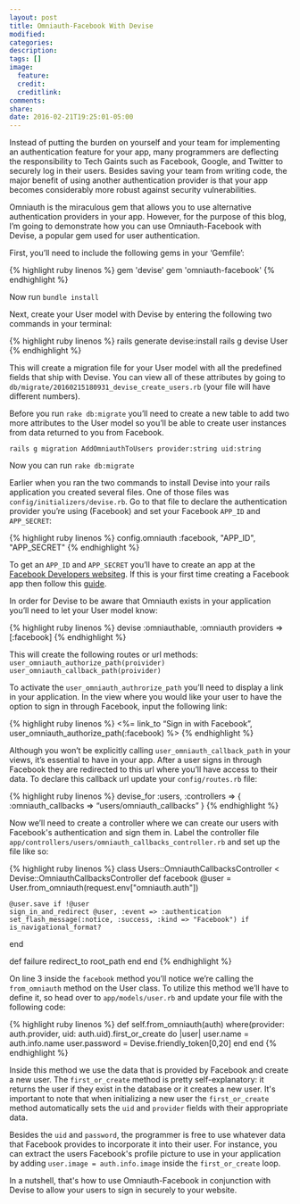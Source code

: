 ```yaml
---
layout: post
title: Omniauth-Facebook With Devise
modified:
categories:
description:
tags: []
image:
  feature:
  credit:
  creditlink:
comments:
share:
date: 2016-02-21T19:25:01-05:00
---
```

Instead of putting the burden on yourself and your team for implementing an authentication feature for your app, many programmers are deflecting the responsibility to Tech Gaints such as Facebook, Google, and Twitter to securely log in their users. Besides saving your team from writing code, the major benefit of using another authentication provider is that your app becomes considerably more robust against security vulnerabilities.

Omniauth is the miraculous gem that allows you to use alternative authentication providers in your app. However, for the purpose of this blog, I’m going to demonstrate how you can use Omniauth-Facebook with Devise, a popular gem used for user authentication.

First, you’ll need to include the following gems in your ‘Gemfile’:

{% highlight ruby linenos %}
gem 'devise'
gem 'omniauth-facebook'
{% endhighlight %}

Now run `bundle install`

Next, create your User model with Devise by entering the following two commands in your terminal:

{% highlight ruby linenos %}
rails generate devise:install
rails g devise User
{% endhighlight %}

This will create a migration file for your User model with all the predefined fields that ship with Devise. You can view all of these attributes by going to `db/migrate/20160215180931_devise_create_users.rb` (your file will have different numbers).

Before you run `rake db:migrate` you’ll need to create a new table to add two more attributes to the User model so you’ll be able to create user instances from data returned to you from Facebook.

`rails g migration AddOmniauthToUsers provider:string uid:string`

Now you can run `rake db:migrate`

Earlier when you ran the two commands to install Devise into your rails application you created several files. One of those files was `config/initializers/devise.rb`. Go to that file to declare the authentication provider you’re using (Facebook) and set your Facebook `APP_ID` and `APP_SECRET`:

{% highlight ruby linenos %}
config.omniauth :facebook, "APP_ID", "APP_SECRET"
{% endhighlight %}

To get an `APP_ID` and `APP_SECRET` you’ll have to create an app at the [Facebook Developers website](https://developers.facebook.com/)g. If this is your first time creating a Facebook app then follow this [guide](https://developers.facebook.com/docs/apps/register).

In order for Devise to be aware that Omniauth exists in your application you’ll need to let your User model know:

{% highlight ruby linenos %}
devise :omniauthable, :omniauth providers => [:facebook]
{% endhighlight %}

This will create the following routes or url methods:
`user_omniauth_authorize_path(proivider)`
`user_omniauth_callback_path(proivider)`

To activate the `user_omniauth_authrorize_path` you’ll need to display a link in your application. In the view where you would like your user to have the option to sign in through Facebook, input the following link:

{% highlight ruby linenos %}
<%= link_to “Sign in with Facebook”, user_omniauth_authorize_path(:facebook) %>
{% endhighlight %}

Although you won’t be explicitly calling `user_omniauth_callback_path` in your views, it’s essential to have in your app. After a user signs in through Facebook they are redirected to this url where you’ll have access to their data. To declare this callback url update your `config/routes.rb` file:

{% highlight ruby linenos %}
devise_for :users, :controllers => { :omniauth_callbacks => “users/omniauth_callbacks” }
{% endhighlight %}

Now we’ll need to create a controller where we can create our users with Facebook's authentication and sign them in. Label the controller file `app/controllers/users/omniauth_callbacks_controller.rb` and set up the file like so:

{% highlight ruby linenos %}
class Users::OmniauthCallbacksController < Devise::OmniauthCallbacksController
  def facebook
    @user = User.from_omniauth(request.env["omniauth.auth"])

    @user.save if !@user
    sign_in_and_redirect @user, :event => :authentication
    set_flash_message(:notice, :success, :kind => "Facebook") if is_navigational_format?
  end

  def failure
    redirect_to root_path
  end
end
{% endhighlight %}

On line 3 inside the `facebook` method you’ll notice we’re calling the `from_omniauth` method on the User class. To utilize this method we’ll have to define it, so head over to `app/models/user.rb` and update your file with the following code:

{% highlight ruby linenos %}
def self.from_omniauth(auth)
  where(provider: auth.provider, uid: auth.uid).first_or_create do |user|
   user.name = auth.info.name
   user.password = Devise.friendly_token[0,20]
  end
end
{% endhighlight %}

Inside this method we use the data that is provided by Facebook and create a new user. The `first_or_create` method is pretty self-explanatory: it returns the user if they exist in the database or it creates a new user. It's important to note that when initializing a new user the `first_or_create` method automatically sets the `uid` and `provider` fields with their appropriate data.

Besides the `uid` and `password`, the programmer is free to use whatever data that Facebook provides to incorporate it into their user. For instance, you can  extract the users Facebook's profile picture to use in your application by adding `user.image = auth.info.image` inside the `first_or_create` loop.

In a nutshell, that's how to use Omniauth-Facebook in conjunction with Devise to allow your users to sign in securely to your website.
